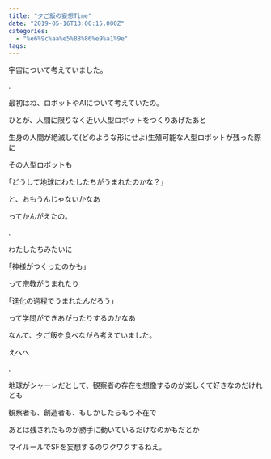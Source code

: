 ```yaml
---
title: "夕ご飯の妄想Time"
date: "2019-05-16T13:00:15.000Z"
categories: 
  - "%e6%9c%aa%e5%88%86%e9%a1%9e"
tags: 
---
```


宇宙について考えていました。

.

最初はね、ロボットやAIについて考えていたの。

ひとが、人間に限りなく近い人型ロボットをつくりあげたあと

生身の人間が絶滅して(どのような形にせよ)生殖可能な人型ロボットが残った際に

その人型ロボットも

｢どうして地球にわたしたちがうまれたのかな？｣

と、おもうんじゃないかなあ

ってかんがえたの。

.

わたしたちみたいに

｢神様がつくったのかも｣

って宗教がうまれたり

｢進化の過程でうまれたんだろう｣

って学問ができあがったりするのかなあ

なんて、夕ご飯を食べながら考えていました。

えへへ

.

地球がシャーレだとして、観察者の存在を想像するのが楽しくて好きなのだけれども

観察者も、創造者も、もしかしたらもう不在で

あとは残されたものが勝手に動いているだけなのかもだとか

マイルールでSFを妄想するのワクワクするねえ。
